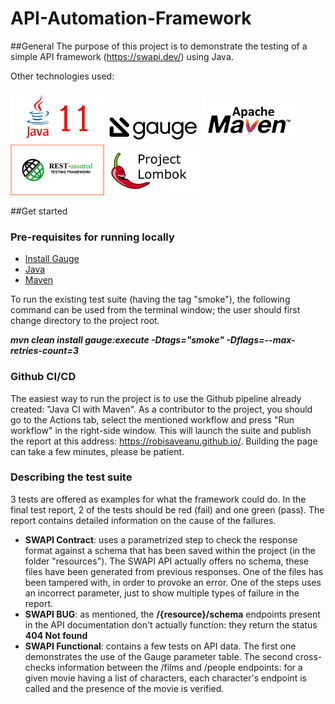 # API-Automation-Framework
##General
The purpose of this project is to demonstrate the testing of a simple API framework (https://swapi.dev/) using Java.

Other technologies used:

<img src="img/java-11.png" width="150"/>
<img src="img/gauge.png" width="150"/>
<img src="img/Apache-maven.jpg" width="150"/>
<img src="img/Rest-assured.jpg" width="150"/>
<img src="img/lombok.jpeg" width="150"/>

##Get started
### Pre-requisites for running locally

- [Install Gauge](https://docs.gauge.org/getting_started/installing-gauge.html)
- [Java](https://www.java.com/en/download/)
- [Maven](https://maven.apache.org/)

To run the existing test suite (having the tag "smoke"), the following command can be used from the terminal window; the user should first change directory to the project root.

***mvn clean install gauge:execute -Dtags="smoke" -Dflags=--max-retries-count=3***

### Github CI/CD

The easiest way to run the project is to use the Github pipeline already created: "Java CI with Maven".
As a contributor to the project, you should go to the Actions tab, select the mentioned workflow and press "Run workflow" in the right-side window.
This will launch the suite and publish the report at this address: https://robisaveanu.github.io/. Building the page can take a few minutes, please be patient. 

### Describing the test suite

3 tests are offered as examples for what the framework could do.
In the final test report, 2 of the tests should be red (fail) and one green (pass).
The report contains detailed information on the cause of the failures.
 - **SWAPI Contract**: uses a parametrized step to check the response format against a schema that has been saved within the project (in the folder "resources"). The SWAPI API actually offers no schema, these files have been generated from previous responses. One of the files has been tampered with, in order to provoke an error. One of the steps uses an incorrect parameter, just to show multiple types of failure in the report.
 - **SWAPI BUG**: as mentioned, the **/{resource}/schema** endpoints present in the API documentation don't actually function: they return the status **404 Not found**
 - **SWAPI Functional**: contains a few tests on API data. The first one demonstrates the use of the Gauge parameter table. The second cross-checks information between the /films and /people endpoints: for a given movie having a list of characters, each character's endpoint is called and the presence of the movie is verified.